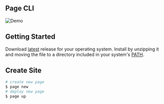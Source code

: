 ## Page CLI

![Demo](./docs/pagecli.gif)


## Getting Started 
Download [latest](https://github.com/roymoran/page/releases) release for your operating system. Install by unzipping it and moving the file to a directory included in your system's [PATH](https://superuser.com/questions/284342/what-are-path-and-other-environment-variables-and-how-can-i-set-or-use-them).

## Create Site
```bash
# create new page
$ page new
# deploy new page
$ page up
```